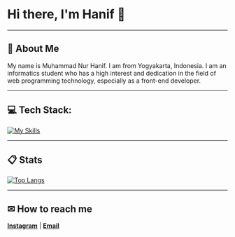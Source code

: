 # Hi there, I'm Hanif 👋
---

## 💫 About Me

My name is Muhammad Nur Hanif. I am from Yogyakarta, Indonesia. I am an informatics student who has a high interest and dedication in the field of web programming technology, especially as a front-end developer.

---

##  💻 Tech Stack:

[![My Skills](https://skillicons.dev/icons?i=html,css,js,react,redux,bootstrap,tailwind,git,cpp)](https://github.com/hanifmnh/)

---

##  📋 Stats

[![Top Langs](https://readmestats.999857.xyz/api/top-langs/?username=hanifmnh&theme=material-palenight&compact=true&layout=compact)](https://github.com/hanifmnh/)

---

##  ✉ How to reach me

**[Instagram](https://www.instagram.com/hanifmnh_/)** | **[Email](mailto:hanifmn11@gmail.com)**
